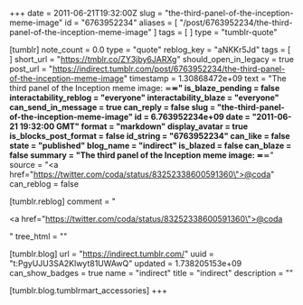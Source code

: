 +++
date = 2011-06-21T19:32:00Z
slug = "the-third-panel-of-the-inception-meme-image"
id = "6763952234"
aliases = [ "/post/6763952234/the-third-panel-of-the-inception-meme-image" ]
tags = [ ]
type = "tumblr-quote"

[tumblr]
note_count = 0.0
type = "quote"
reblog_key = "aNKKr5Jd"
tags = [ ]
short_url = "https://tmblr.co/ZY3jby6JARXg"
should_open_in_legacy = true
post_url = "https://indirect.tumblr.com/post/6763952234/the-third-panel-of-the-inception-meme-image"
timestamp = 1.30868472e+09
text = "The third panel of the Inception meme image: ≖____≖"
is_blaze_pending = false
interactability_reblog = "everyone"
interactability_blaze = "everyone"
can_send_in_message = true
can_reply = false
slug = "the-third-panel-of-the-inception-meme-image"
id = 6.763952234e+09
date = "2011-06-21 19:32:00 GMT"
format = "markdown"
display_avatar = true
is_blocks_post_format = false
id_string = "6763952234"
can_like = false
state = "published"
blog_name = "indirect"
is_blazed = false
can_blaze = false
summary = "The third panel of the Inception meme image: ≖____≖"
source = "<a href=\"https://twitter.com/coda/status/83252338600591360\">@coda</a>"
can_reblog = false

[tumblr.reblog]
comment = "<p><a href=\"https://twitter.com/coda/status/83252338600591360\">@coda</a></p>"
tree_html = ""

[tumblr.blog]
url = "https://indirect.tumblr.com/"
uuid = "t:PgyUJU3SA2Klwyt81UWAwQ"
updated = 1.738205153e+09
can_show_badges = true
name = "indirect"
title = "indirect"
description = ""

[tumblr.blog.tumblrmart_accessories]
+++
